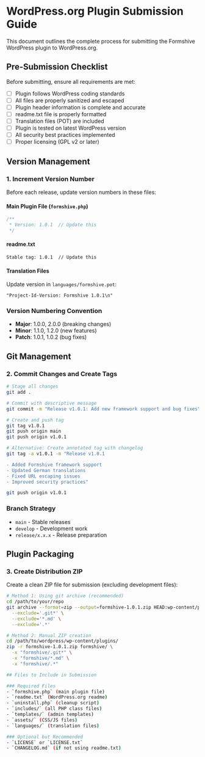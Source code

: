 # WordPress.org Plugin Submission Guide

This document outlines the complete process for submitting the Formshive WordPress plugin to WordPress.org.

## Pre-Submission Checklist

Before submitting, ensure all requirements are met:

- [ ] Plugin follows WordPress coding standards
- [ ] All files are properly sanitized and escaped
- [ ] Plugin header information is complete and accurate
- [ ] readme.txt file is properly formatted
- [ ] Translation files (POT) are included
- [ ] Plugin is tested on latest WordPress version
- [ ] All security best practices implemented
- [ ] Proper licensing (GPL v2 or later)

## Version Management

### 1. Increment Version Number

Before each release, update version numbers in these files:

#### Main Plugin File (`formshive.php`)
```php
/**
 * Version: 1.0.1  // Update this
 */
```

#### readme.txt
```
Stable tag: 1.0.1  // Update this
```

#### Translation Files
Update version in `languages/formshive.pot`:
```
"Project-Id-Version: Formshive 1.0.1\n"
```

### Version Numbering Convention
- **Major**: 1.0.0, 2.0.0 (breaking changes)
- **Minor**: 1.1.0, 1.2.0 (new features)
- **Patch**: 1.0.1, 1.0.2 (bug fixes)

## Git Management

### 2. Commit Changes and Create Tags

```bash
# Stage all changes
git add .

# Commit with descriptive message
git commit -m "Release v1.0.1: Add new framework support and bug fixes"

# Create and push tag
git tag v1.0.1
git push origin main
git push origin v1.0.1

# Alternative: Create annotated tag with changelog
git tag -a v1.0.1 -m "Release v1.0.1

- Added Formshive framework support
- Updated German translations
- Fixed URL escaping issues
- Improved security practices"

git push origin v1.0.1
```

### Branch Strategy
- `main` - Stable releases
- `develop` - Development work
- `release/x.x.x` - Release preparation

## Plugin Packaging

### 3. Create Distribution ZIP

Create a clean ZIP file for submission (excluding development files):

```bash
# Method 1: Using git archive (recommended)
cd /path/to/your/repo
git archive --format=zip --output=formshive-1.0.1.zip HEAD:wp-content/plugins/formshive/ \
  --exclude='.git*' \
  --exclude='*.md' \
  --exclude='.*'

# Method 2: Manual ZIP creation
cd /path/to/wordpress/wp-content/plugins/
zip -r formshive-1.0.1.zip formshive/ \
  -x "formshive/.git*" \
  -x "formshive/*.md" \
  -x "formshive/.*"

## Files to Include in Submission

### Required Files
- `formshive.php` (main plugin file)
- `readme.txt` (WordPress.org readme)
- `uninstall.php` (cleanup script)
- `includes/` (all PHP class files)
- `templates/` (admin templates)
- `assets/` (CSS/JS files)
- `languages/` (translation files)

### Optional but Recommended
- `LICENSE` or `LICENSE.txt`
- `CHANGELOG.md` (if not using readme.txt)